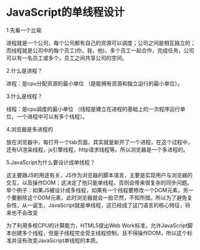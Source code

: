 # JavaScript的单线程设计

1.先看一个比喻

进程就是一个公司，每个公司都有自己的资源可以调度；公司之间是相互独立的；而线程就是公司中的每个员工(你，我，他)，多个员工一起合作，完成任务，公司可以有一名员工或多个，员工之间共享公司的空间。

2.什么是进程？

进程：是cpu分配资源的最小单位 （是能拥有资源和独立运行的最小单位）。

3.什么是线程？

线程：是cpu调度的最小单位 （线程是建立在进程的基础上的一次程序运行单位，一个进程中可以有多个线程）。

4.浏览器是多进程的

放在浏览器中，每打开一个tab页面，其实就是新开了一个进程，在这个过程中，还有UI渲染线程，js引擎线程，http请求线程等。所以浏览器是一个多进程的。

5.JavaScript为什么要设计成单线程？

这主要跟JS的用途有关，JS作为浏览器的脚本语言，主要是实现用户与浏览器的交互，以及操作DOM；这决定了他只能单线程，否则会带来很复杂的同步问题。举个例子：如果JS被设计成多线程，如果有一个线程要修改一个DOM元素，另一个要删除这个DOM元素，此时浏览器就会一脸茫然，不知所措。所以为了避免复杂性，从一诞生，JavaScript就是单线程，这已经成了这门语言的核心特征，将来也不会改变

为了利用多核CPU的计算能力，HTML5提出Web Work标准，允许JavaScript脚本创建多个线程，但是子线程完全受主线程控制，且不得操作DOM，所以这个标准并没有改变JavaScript单线程的本质。


